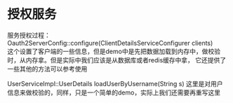 # 授权服务
服务授权过程：
Oauth2ServerConfig::configure(ClientDetailsServiceConfigurer clients)  
这个设置了客户端的一些信息，但是demo中是先把数据加载到内存中，做校验时，从内存拿。但是实际中我们应该是从数据库或者redis缓存中拿，
它还提供了一些其他的方法可以参考使用

UserServiceImpl::UserDetails loadUserByUsername(String s)
这里是对用户信息来做校验的，同样，只是一个简单的demo，实际上我们还需要再重写这里